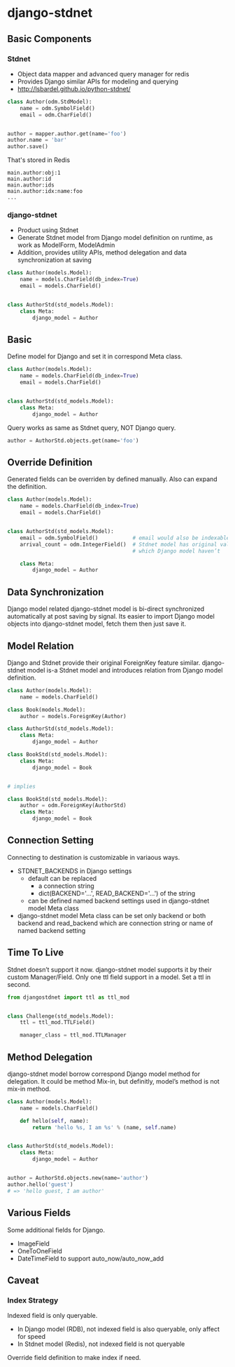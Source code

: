 # django-stdnet


## Basic Components


### Stdnet

- Object data mapper and advanced query manager for redis
- Provides Django similar APIs for modeling and querying
- http://lsbardel.github.io/python-stdnet/

``` python
class Author(odm.StdModel):
    name = odm.SymbolField()
    email = odm.CharField()


author = mapper.author.get(name='foo')
author.name = 'bar'
author.save()
```

That's stored in Redis

```
main.author:obj:1
main.author:id
main.author:ids
main.author:idx:name:foo
...
```


### django-stdnet

- Product using Stdnet
- Generate Stdnet model from Django model definition on runtime, as work as ModelForm, ModelAdmin
- Addition, provides utility APIs, method delegation and data synchronization at saving

``` python
class Author(models.Model):
    name = models.CharField(db_index=True)
    email = models.CharField()


class AuthorStd(std_models.Model):
    class Meta:
        django_model = Author
```


## Basic

Define model for Django and set it in correspond Meta class.

```python
class Author(models.Model):
    name = models.CharField(db_index=True)
    email = models.CharField()


class AuthorStd(std_models.Model):
    class Meta:
        django_model = Author
```

Query works as same as Stdnet query, NOT Django query.

```python
author = AuthorStd.objects.get(name='foo')
```


## Override Definition

Generated fields can be overriden by defined manually.
Also can expand the definition.

```python
class Author(models.Model):
    name = models.CharField(db_index=True)
    email = models.CharField()


class AuthorStd(std_models.Model):
    email = odm.SymbolField()           # email would also be indexable
    arrival_count = odm.IntegerField()  # Stdnet model has original value
                                        # which Django model haven’t

    class Meta:
        django_model = Author
```


## Data Synchronization

Django model related django-stdnet model is bi-direct synchronized automatically at post saving by signal.
Its easier to import Django model objects into django-stdnet model, fetch them then just save it.


## Model Relation

Django and Stdnet provide their original ForeignKey feature similar.
django-stdnet model is-a Stdnet model and introduces relation from Django model definition.

```python
class Author(models.Model):
    name = models.CharField()

class Book(models.Model):
    author = models.ForeignKey(Author)

class AuthorStd(std_models.Model):
    class Meta:
        django_model = Author

class BookStd(std_models.Model):
    class Meta:
        django_model = Book


# implies

class BookStd(std_models.Model):
    author = odm.ForeignKey(AuthorStd)
    class Meta:
        django_model = Book
```

## Connection Setting

Connecting to destination is customizable in variaous ways.

- STDNET_BACKENDS in Django settings
  - default can be replaced
    - a connection string
    - dict(BACKEND='...', READ_BACKEND='...') of the string
  - can be defined named backend settings used in django-stdnet model Meta class
- django-stdnet model Meta class can be set only backend or both backend and read_backend which are connection string or name of named backend setting


## Time To Live

Stdnet doesn’t support it now.
django-stdnet model supports it by their custom Manager/Field.
Only one ttl field support in a model.
Set a ttl in second.

```python
from djangostdnet import ttl as ttl_mod


class Challenge(std_models.Model):
    ttl = ttl_mod.TTLField()

    manager_class = ttl_mod.TTLManager
```


## Method Delegation
django-stdnet model borrow correspond Django model method for delegation.
It could be method Mix-in, but definitly, model’s method is not mix-in method.

```python
class Author(models.Model):
    name = models.CharField()

    def hello(self, name):
        return 'hello %s, I am %s' % (name, self.name)


class AuthorStd(std_models.Model):
    class Meta:
        django_model = Author


author = AuthorStd.objects.new(name='author')
author.hello('guest')
# => 'hello guest, I am author'
```


## Various Fields

Some additional fields for Django.

- ImageField
- OneToOneField
- DateTimeField to support auto_now/auto_now_add


## Caveat


### Index Strategy

Indexed field is only queryable.

- In Django model (RDB), not indexed field is also queryable, only affect for speed
- In Stdnet model (Redis), not indexed field is not queryable

Override field definition to make index if need.

